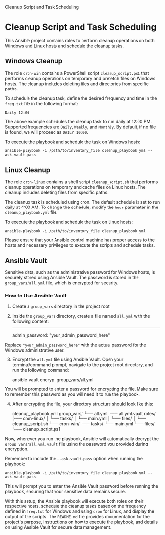 Cleanup Script and Task Scheduling

Cleanup Script and Task Scheduling
==================================

This Ansible project contains roles to perform cleanup operations on both Windows and Linux hosts and schedule the cleanup tasks.

Windows Cleanup
---------------

The role `cron-win` contains a PowerShell script `cleanup_script.ps1` that performs cleanup operations on temporary and prefetch files on Windows hosts. The cleanup includes deleting files and directories from specific paths.

To schedule the cleanup task, define the desired frequency and time in the `freq.txt` file in the following format:

    
    Daily 12:00
        

The above example schedules the cleanup task to run daily at 12:00 PM. Supported frequencies are `Daily`, `Weekly`, and `Monthly`. By default, if no file is found, we will proceed as `DAILY 10:00`.

To execute the playbook and schedule the task on Windows hosts:

    
    ansible-playbook -i /path/to/inventory_file cleanup_playbook.yml --ask-vault-pass
        

Linux Cleanup
-------------

The role `cron-linux` contains a shell script `cleanup_script.sh` that performs cleanup operations on temporary and cache files on Linux hosts. The cleanup includes deleting files from specific paths.

The cleanup task is scheduled using cron. The default schedule is set to run daily at 4:00 AM. To change the schedule, modify the `hour` parameter in the `cleanup_playbook.yml` file.

To execute the playbook and schedule the task on Linux hosts:

    
    ansible-playbook -i /path/to/inventory_file cleanup_playbook.yml
        

Please ensure that your Ansible control machine has proper access to the hosts and necessary privileges to execute the scripts and schedule tasks.

Ansible Vault
-------------

Sensitive data, such as the administrative password for Windows hosts, is securely stored using Ansible Vault. The password is stored in the `group_vars/all.yml` file, which is encrypted for security.

### How to Use Ansible Vault

1.  Create a `group_vars` directory in the project root.
2.  Inside the `group_vars` directory, create a file named `all.yml` with the following content:

    
    ---
    admin_password: "your_admin_password_here"
        

Replace `"your_admin_password_here"` with the actual password for the Windows administrative user.

3.  Encrypt the `all.yml` file using Ansible Vault. Open your terminal/command prompt, navigate to the project root directory, and run the following command:

    
    ansible-vault encrypt group_vars/all.yml
        

You will be prompted to enter a password for encrypting the file. Make sure to remember this password as you will need it to run the playbook.

4.  After encrypting the file, your directory structure should look like this:

    
    cleanup_playbook.yml
    group_vars/
       └── all.yml
       └── all.yml.vault
    roles/
       ├── cron-linux/
       │   └── tasks/
       │       └── main.yml
       │   └── files/
       │       └── cleanup_script.sh
       └── cron-win/
           └── tasks/
               └── main.yml
           └── files/
               └── cleanup_script.ps1
        

Now, whenever you run the playbook, Ansible will automatically decrypt the `group_vars/all.yml.vault` file using the password you provided during encryption.

Remember to include the `--ask-vault-pass` option when running the playbook:

    
    ansible-playbook -i /path/to/inventory_file cleanup_playbook.yml --ask-vault-pass
        

This will prompt you to enter the Ansible Vault password before running the playbook, ensuring that your sensitive data remains secure.

With this setup, the Ansible playbook will execute both roles on their respective hosts, schedule the cleanup tasks based on the frequency defined in `freq.txt` for Windows and using `cron` for Linux, and display the output of the scripts. The `README.md` file provides documentation for the project's purpose, instructions on how to execute the playbook, and details on using Ansible Vault for secure data management.